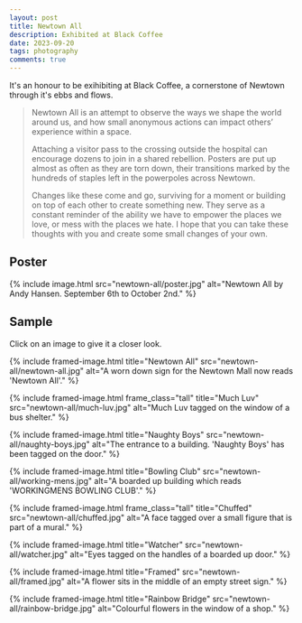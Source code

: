 ```yaml
---
layout: post
title: Newtown All
description: Exhibited at Black Coffee
date: 2023-09-20
tags: photography
comments: true
---
```


It's an honour to be exihibiting at Black Coffee, a cornerstone of Newtown through it's ebbs and flows.

>Newtown All is an attempt to observe the ways we shape the world around us, and how small anonymous actions can impact others’ experience within a space.
>
>Attaching a visitor pass to the crossing outside the hospital can encourage dozens to join in a shared rebellion. Posters are put up almost as often as they are torn down, their transitions marked by the hundreds of staples left in the powerpoles across Newtown.
>
>Changes like these come and go, surviving for a moment or building on top of each other to create something new. They serve as a constant reminder of the ability we have to empower the places we love, or mess with the places we hate. I hope that you can take these thoughts with you and create some small changes of your own.

## Poster

{%
  include image.html
  src="newtown-all/poster.jpg"
  alt="Newtown All by Andy Hansen. September 6th to October 2nd."
%}

## Sample

Click on an image to give it a closer look.

{%
  include framed-image.html
  title="Newtown All"
  src="newtown-all/newtown-all.jpg"
  alt="A worn down sign for the Newtown Mall now reads 'Newtown All'."
%}

{%
  include framed-image.html
  frame_class="tall"
  title="Much Luv"
  src="newtown-all/much-luv.jpg"
  alt="Much Luv tagged on the window of a bus shelter."
%}


{%
  include framed-image.html
  title="Naughty Boys"
  src="newtown-all/naughty-boys.jpg"
  alt="The entrance to a building. 'Naughty Boys' has been tagged on the door."
%}

{%
  include framed-image.html
  title="Bowling Club"
  src="newtown-all/working-mens.jpg"
  alt="A boarded up building which reads 'WORKINGMENS BOWLING CLUB'."
%}

{%
  include framed-image.html
  frame_class="tall"
  title="Chuffed"
  src="newtown-all/chuffed.jpg"
  alt="A face tagged over a small figure that is part of a mural."
%}

{%
  include framed-image.html
  title="Watcher"
  src="newtown-all/watcher.jpg"
  alt="Eyes tagged on the handles of a boarded up door."
%}

{%
  include framed-image.html
  title="Framed"
  src="newtown-all/framed.jpg"
  alt="A flower sits in the middle of an empty street sign."
%}

{%
  include framed-image.html
  title="Rainbow Bridge"
  src="newtown-all/rainbow-bridge.jpg"
  alt="Colourful flowers in the window of a shop."
%}
